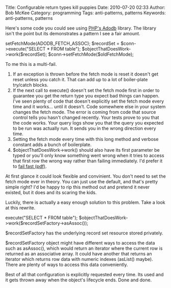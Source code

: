 Title: Configurable return types kill puppies
Date: 2010-07-20 02:33
Author: Bob McKee
Category: programming
Tags: anti-patterns, patterns
Keywords: anti-patterns, patterns

Here's some code you could see using [PHP's Adodb][] library. The
library isn't the point but its demonstrates a pattern I see a fair
amount.

<div class="code php" markdown="1">
    <?$oldFetchMode = $conn->setFetchMode(ADODB_FETCH_ASSOC);
    $recordSet = $conn->execute("SELECT * FROM table");
    $objectThatDoesWork->work($recordSet);
    $conn->setFetchMode($oldFetchMode);
</div>

To me this is a multi-fail.

1.  If an exception is thrown before the fetch mode is reset it doesn't
    get reset unless you catch it. That can add up to a lot of
    boiler-plate try/catch blocks.
2.  If the next call to execute() doesn't set the fetch mode first in
    order to guarantee you get the return type you expect bad things can
    happen. I've seen plenty of code that doesn't explicitly set the
    fetch mode every time and it works... until it doesn't. Code
    somewhere else in your system changes the fetch mode. The error is
    coming from code that source control tells you hasn't changed
    recently. Your tests prove to you that the code works. Your query
    logs show you that the query you expected to be run was actually
    run. It sends you in the wrong direction every time.
3.  Setting the fetch mode every time with this long method and verbose
    constant adds a bunch of boilerplate.
4.  $objectThatDoesWork-\>work() should also have its first parameter
    be typed or you'll only know something went wrong when it tries to
    access that first row the wrong way rather than failing immediately.
    I'd prefer it to [fail fast (pdf)][].

At first glance it could look flexible and convinient. You don't need to
set the fetch mode ever in theory. You can just use the default, and
that's pretty simple right? I'd be happy to rip this method out and
pretend it never existed, but it does and its scaring the kids.

Luckily, there is actually a easy enough solution to this problem. Take
a look at this rewrite.

<div class="code php" markdown="1">
    <?$recordSetFactory = $conn->execute("SELECT * FROM table");
    $objectThatDoesWork->work($recordSetFactory->asAssoc());
</div>

$recordSetFactory has the underlying record set resource stored
privately.

$recordSetFactory object might have different ways to access the data
such as asAssoc(), which would return an iterator where the current row
is returned as an associative array. It could have another that returns
an iterator which returns row data with numeric indexes (asList()
maybe). There are plenty of ways to access this data conveniently.

Best of all that configuration is explicitly requested every time. Its
used and it gets thrown away when the object's lifecycle ends. Done and
done.

[PHP's Adodb]: http://phplens.com/lens/adodb/docs-adodb.htm
[fail fast (pdf)]: http://martinfowler.com/ieeeSoftware/failFast.pdf
